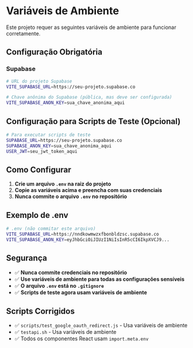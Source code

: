 # Variáveis de Ambiente

Este projeto requer as seguintes variáveis de ambiente para funcionar corretamente.

## Configuração Obrigatória

### Supabase
```bash
# URL do projeto Supabase
VITE_SUPABASE_URL=https://seu-projeto.supabase.co

# Chave anônima do Supabase (pública, mas deve ser configurada)
VITE_SUPABASE_ANON_KEY=sua_chave_anonima_aqui
```

## Configuração para Scripts de Teste (Opcional)

```bash
# Para executar scripts de teste
SUPABASE_URL=https://seu-projeto.supabase.co
SUPABASE_ANON_KEY=sua_chave_anonima_aqui
USER_JWT=seu_jwt_token_aqui
```

## Como Configurar

1. **Crie um arquivo `.env` na raiz do projeto**
2. **Copie as variáveis acima e preencha com suas credenciais**
3. **Nunca commite o arquivo `.env` no repositório**

## Exemplo de .env

```bash
# .env (não commitar este arquivo)
VITE_SUPABASE_URL=https://nndkowmwzxfbonbldzsc.supabase.co
VITE_SUPABASE_ANON_KEY=eyJhbGciOiJIUzI1NiIsInR5cCI6IkpXVCJ9...
```

## Segurança

- ✅ **Nunca commite credenciais no repositório**
- ✅ **Use variáveis de ambiente para todas as configurações sensíveis**
- ✅ **O arquivo `.env` está no `.gitignore`**
- ✅ **Scripts de teste agora usam variáveis de ambiente**

## Scripts Corrigidos

- ✅ `scripts/test_google_oauth_redirect.js` - Usa variáveis de ambiente
- ✅ `testapi.sh` - Usa variáveis de ambiente
- ✅ Todos os componentes React usam `import.meta.env` 